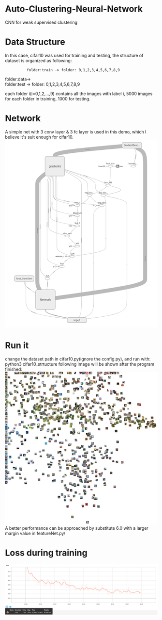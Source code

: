 # Auto-Clustering-Neural-Network
CNN for weak supervised clustering

# Data Structure
In this case, cifar10 was used for training and testing, the structure of dataset is organized as following:

              folder:train -> folder: 0,1,2,3,4,5,6,7,8,9
folder:data->               
              folder:test  -> folder: 0,1,2,3,4,5,6,7,8,9
              
each folder i(i=0,1,2,...,9) contains all the images with label i, 5000 images for each folder in training, 1000 for testing.

# Network
A simple net with 3 conv layer & 3 fc layer is used in this demo, which I believe it's suit enough for cifar10.
![image](https://github.com/wangxinyu199306/Auto-Clustering-Neural-Network/blob/master/structure.png)       


# Run it
change the dataset path in cifar10.py(ignore the config.py), and run with:
python3 cifar10_strtucture
following image will be shown after the program finished:
![image](https://github.com/wangxinyu199306/Auto-Clustering-Neural-Network/blob/master/predict.png)
A better performance can be approached by substitute 6.0 with a larger margin value in featureNet.py/

# Loss during training
![image](https://github.com/wangxinyu199306/Auto-Clustering-Neural-Network/blob/master/loss.png)
